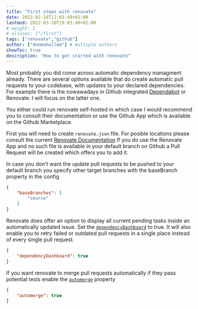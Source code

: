 ```yaml
---
title: "First steps with renovate"
date: 2022-02-16T11:03:49+01:00
lastmod: 2022-03-10T19:03:49+01:00
# weight: 1
# aliases: ["/first"]
tags: ["renovate","github"]
author: ["donmahallem"] # multiple authors
showToc: true
description: "How to get started with renovate"
---
```

Most probably you did come across automatic dependency managment already. 
There are several options available that do create automatic pull requests to your codebase, with updates to your declared dependencies.
For example there is the nowawadays in Github integrated [Dependabot](https://github.com/dependabot) or Renovate. 
I will focus on the latter one.

You either could run renovate self-hosted in which case I would recommend you to consult their documentation or use the Github App which 
is available on the Github Marketplace.

First you will need to create `renovate.json` file. For posible locations please consult the current [Renovate Documentation](https://docs.renovatebot.com/getting-started/installing-onboarding/#configuration-location)
If you do use the Renovate App and no such file is available in your default branch on Github a Pull Request will be created which offers you to add it.

In case you don't want the update pull requests to be pushed to your default branch you specify other target branches with the baseBranch property in the config
```json
{
    "baseBranches": [
        "source"
    ]
}
```
Renovate does offer an option to display all current pending tasks inside an automatically updated issue. Set the [`dependencyDashboard`](https://docs.renovatebot.com/configuration-options/#automerge) to true.
It will also enable you to retry failed or outdated pull requests in a single place instead of every single pull request.
```json
{
    "dependencyDashboard": true
}
```

If you want renovate to merge pull requests automatically if they pass potential tests enable the [`automerge`](https://docs.renovatebot.com/configuration-options/#automerge) property
```json
{
    "automerge": true
}
```
